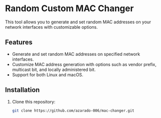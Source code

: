 # Random Custom MAC Changer

This tool allows you to generate and set random MAC addresses on your network interfaces with customizable options.

## Features

- Generate and set random MAC addresses on specified network interfaces.
- Customize MAC address generation with options such as vendor prefix, multicast bit, and locally administered bit.
- Support for both Linux and macOS.

## Installation

1. Clone this repository:

   ```bash
   git clone https://github.com/azarado-006/mac-changer.git
